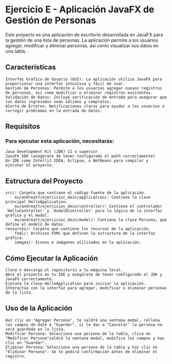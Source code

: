 # Ejercicio E - Aplicación JavaFX de Gestión de Personas

Este proyecto es una aplicación de escritorio desarrollada en JavaFX para la gestión de una lista de personas. La aplicación permite a los usuarios agregar, modificar y eliminar personas, así como visualizar sus datos en una tabla.

## Características

    Interfaz Gráfica de Usuario (GUI): La aplicación utiliza JavaFX para proporcionar una interfaz intuitiva y fácil de usar.
    Gestión de Personas: Permite a los usuarios agregar nuevos registros de personas, así como modificar o eliminar registros existentes.
    Validación de Datos: Incluye verificación de entrada para asegurar que los datos ingresados sean válidos y completos.
    Alerta de Errores: Notificaciones claras para ayudar a los usuarios a corregir problemas en la entrada de datos.

## Requisitos

### Para ejecutar esta aplicación, necesitarás:

    Java Development Kit (JDK) 11 o superior
    JavaFX SDK (asegúrate de tener configurado el path correctamente)
    Un IDE como IntelliJ IDEA, Eclipse, o NetBeans para compilar y ejecutar el proyecto.

## Estructura del Proyecto

    src/: Carpeta que contiene el código fuente de la aplicación.
        eu/andreatt/ejercicioc_dein/application/: Contiene la clase principal HelloApplication.
        eu/andreatt/ejercicioc_dein/controller/: Contiene el controlador ´HelloController' y ´ḿodalDController' para la lógica de la interfaz gráfica y el modal.
        eu/andreatt/ejercicioc_dein/model/: Contiene la clase Persona, que define el modelo de datos.
    resources/: Carpeta que contiene los recursos de la aplicación.
        fxml/: Archivos FXML que definen la estructura de la interfaz gráfica.
        images/: Iconos e imágenes utilizados en la aplicación.

## Cómo Ejecutar la Aplicación

    Clona o descarga el repositorio a tu máquina local.
    Abre el proyecto en tu IDE y asegúrate de tener configurado el JDK y JavaFX correctamente.
    Ejecuta la clase HelloApplication para iniciar la aplicación.
    Interactúa con la interfaz para agregar, modificar o eliminar personas de la lista.

## Uso de la Aplicación

    Haz clic en "Agregar Persona", te saldrá una ventana modal, rellena los campos de dale a "Guardar", si le das a "Cancelar" la persona no será guardada en la lista.
    Modificar Persona: Selecciona una persona de la tabla, clica en "Modificar Persona"saldrá la ventana modal, modifica los campos y haz clic en "Guardar".
    Eliminar Persona: Selecciona una persona de la tabla y haz clic en "Eliminar Persona". Se te pedirá confirmación antes de eliminar el registro.
